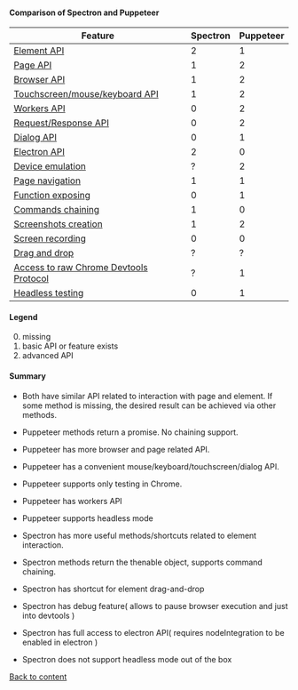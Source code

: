 #### Comparison of Spectron and Puppeteer

| Feature                                | Spectron | Puppeteer |
| -------------------------------------- | -------- | --------- |
| [ Element API ](feature/ElementApi.md)                            | 2        | 1         |
| [ Page API ](feature/PageApi.md)                               | 1        | 2         |
| [ Browser API ](feature/BrowserApi.md)                            | 1        | 2         |
| [ Touchscreen/mouse/keyboard API ](feature/InputApi.md)         | 1        | 2         |
| [ Workers API ](feature/WorkersApi.md)                            | 0        | 2         |
| [ Request/Response API ](feature/RequestResponseApi.md)                   | 0        | 2         |
| [ Dialog API ](feature/DialogApi.md)                             | 0        | 1         |
| [ Electron API ](feature/ElectronApi.md)                           | 2        | 0         |
| [ Device emulation ](feature/DeviceEmulation.md)                       | ?        | 2         |
| [ Page navigation ](feature/PageNavigation.md)                        | 1        | 1         |
| [ Function exposing ](feature/FunctionExposing.md)                      | 0        | 1         |
| [ Commands chaining ](feature/CommandsChaining.md)                      | 1        | 0         |
| [ Screenshots creation ](feature/ScreenshotsCreation.md)                   | 1        | 2         |
| [ Screen recording ](feature/ScreenRecording.md)                       | 0        | 0         |
| [ Drag and drop ](feature/DragAndDrop.md)                          | ?        | ?         |
| [ Access to raw Chrome Devtools Protocol ](feature/ChromeDevToolsProtocol.md) | ?        | 1         |
| [ Headless testing ](feature/HeadlessTesting.md)                       | 0        | 1         |

#### Legend

0. missing
1. basic API or feature exists
2. advanced API

#### Summary

- Both have similar API related to interaction with page and element. If some method is missing, the desired result can be achieved via other methods.
- Puppeteer methods return a promise. No chaining support.
- Puppeteer has more browser and page related API.
- Puppeteer has a convenient mouse/keyboard/touchscreen/dialog API.
- Puppeteer supports only testing in Chrome.
- Puppeteer has workers API
- Puppeteer supports headless mode

- Spectron has more useful methods/shortcuts related to element interaction.
- Spectron methods return the thenable object, supports command chaining.
- Spectron has shortcut for element drag-and-drop
- Spectron has debug feature( allows to pause browser execution and just into devtools )
- Spectron has full access to electron API( requires nodeIntegration to be enabled in electron )
- Spectron does not support headless mode out of the box

[Back to content](../README.md#Tutorials)


